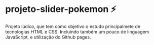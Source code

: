 # projeto-slider-pokemon ⚡

Projeto lúdico, que tem como objetivo o estudo principalmete de tecnologias HTML e CSS. Incluindo também um pouco de linguagem JavaScript, e utilização do Github pages.

